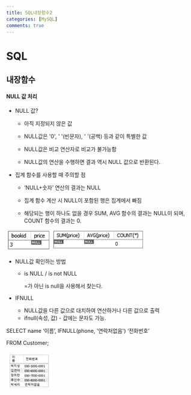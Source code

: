 ```yaml
---
title: SQL내장함수2
categories: [MySQL]
comments: true
---
```




# SQL

## 내장함수

#### NULL 값 처리

- NULL 값?

  - 아직 지정되지 않은 값

  - NULL값은 '0', ' '(빈문자), ' '(공백) 등과 같이 특별한 값

  - NULL값은 비교 연산자로 비교가 불가능함

  - NULL값의 연산을 수행하면 결과 역시  NULL 값으로 반환된다.

- 집계 함수를 사용할 때 주의할 점

  - ‘NULL+숫자’ 연산의 결과는 NULL

  - 집계 함수 계산 시 NULL이 포함된 행은 집계에서 빠짐

  - 해당되는 행이 하나도 없을 경우 SUM, AVG 함수의 결과는 NULL이 되며, 
     COUNT 함수의 결과는 0.





![](../assets/img/2-1.PNG)
![](../assets/img/2-2.PNG)






- NULL값 확인하는 방법 

  - is NULL / is not NULL

    =가 아닌 is null을 사용해서 찾는다.

- IFNULL 
  - NULL값을 다른 값으로 대치하여 연산하거나 다른 값으로 출력
  - ifnull(속성, 값) - 값에는 문자도 가능.



SELECT  name ‘이름’, IFNULL(phone, '연락처없음') ‘전화번호’

FROM  Customer;

![](../assets/img/2-3.PNG)


